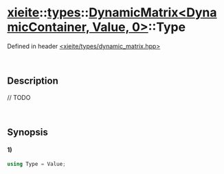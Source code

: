 # [xieite](../../../../../xieite.md)\:\:[types](../../../../../types.md)\:\:[DynamicMatrix<DynamicContainer, Value, 0>](../../../dynamic_matrix.md)\:\:Type
Defined in header [<xieite/types/dynamic_matrix.hpp>](../../../../../../include/xieite/types/dynamic_matrix.hpp)

&nbsp;

## Description
// TODO

&nbsp;

## Synopsis
#### 1)
```cpp
using Type = Value;
```
